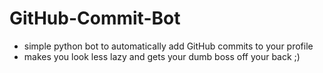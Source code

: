 # GitHub-Commit-Bot
- simple python bot to automatically add GitHub commits to your profile
- makes you look less lazy and gets your dumb boss off your back ;)
